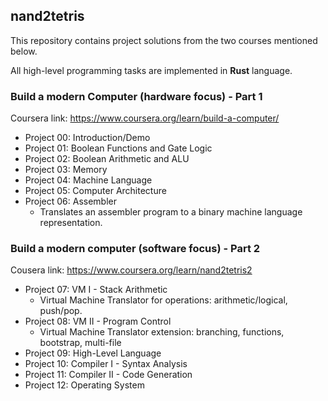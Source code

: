 ## nand2tetris

This repository contains project solutions from the two courses mentioned below.

All high-level programming tasks are implemented in __Rust__ language.

### Build a modern Computer (hardware focus) - Part 1
Coursera link: https://www.coursera.org/learn/build-a-computer/ 

* Project 00: Introduction/Demo  
* Project 01: Boolean Functions and Gate Logic  
* Project 02: Boolean Arithmetic and ALU  
* Project 03: Memory  
* Project 04: Machine Language  
* Project 05: Computer Architecture  
* Project 06: Assembler  
    * Translates an assembler program to a binary machine language representation.

### Build a modern computer (software focus) - Part 2
Cousera link: https://www.coursera.org/learn/nand2tetris2

* Project 07: VM I - Stack Arithmetic  
    * Virtual Machine Translator for operations: arithmetic/logical, push/pop.
* Project 08: VM II - Program Control  
    * Virtual Machine Translator extension: branching, functions, bootstrap, multi-file
* Project 09: High-Level Language  
* Project 10: Compiler I - Syntax Analysis  
* Project 11: Compiler II - Code Generation  
* Project 12: Operating System  
